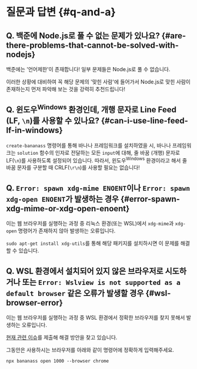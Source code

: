 # 질문과 답변 {#q-and-a}

## Q. 백준에 Node.js로 풀 수 없는 문제가 있나요? {#are-there-problems-that-cannot-be-solved-with-nodejs}

백준에는 '언어제한'이 존재합니다! 일부 문제들은 Node.js로 풀 수 없습니다.

이러한 상황에 대비하여 꼭 해당 문제의 '맞힌 사람'에 들어가서 Node.js로 맞힌 사람이 존재하는지 먼저 파악해 보는 것을 강력히 추천드립니다!

## Q. 윈도우<sup>Windows</sup> 환경인데, 개행 문자로 Line Feed (LF, `\n`)를 사용할 수 있나요? {#can-i-use-line-feed-lf-in-windows}

`create-bananass` 명령어를 통해 바나나 프레임워크를 설치하였을 시, 바나나 프레임워크는 `solution` 함수의 인자로 전달하는 모든 `input`에 대해, 줄 바꿈 (개행) 문자로 LF(`\n`)를 사용하도록 설정되어 있습니다. 따라서, 윈도우<sup>Windows</sup> 환경이라고 해서 줄 바꿈 문자를 구분할 때 CRLF(`\r\n`)를 사용할 필요는 없습니다!

## Q. `Error: spawn xdg-mime ENOENT`이나 `Error: spawn xdg-open ENOENT`가 발생하는 경우 {#error-spawn-xdg-mime-or-xdg-open-enoent}

이는 웹 브라우저를 실행하는 과정 중 리눅스 환경(또는 WSL)에서 `xdg-mime`과 `xdg-open` 명령어가 존재하지 않아 발생하는 오류입니다.

`sudo apt-get install xdg-utils`를 통해 해당 패키지를 설치하시면 이 문제를 해결할 수 있습니다.

## Q. WSL 환경에서 설치되어 있지 않은 브라우저로 시도하거나 또는 `Error: Wslview is not supported as a default browser` 같은 오류가 발생할 경우 {#wsl-browser-error}

이는 웹 브라우저를 실행하는 과정 중 WSL 환경에서 정확한 브라우저를 찾지 못해서 발생하는 오류입니다.

[현재 관련 이슈](https://github.com/sindresorhus/open/issues/357)를 제출해 해결 방안을 찾고 있습니다.

그동안은 사용하시는 브라우저를 아래와 같이 명령어에 정확하게 입력해주세요.

```log
npx bananass open 1000 --browser chrome
```
